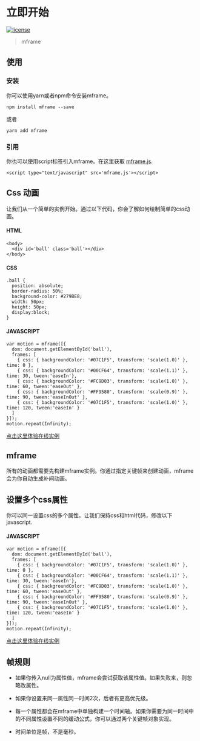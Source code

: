 <!-- 
---
title: 立即开始
date: 2020/3/1 20:00:00
---
-->
# 立即开始

[![license](https://img.shields.io/github/license/momentum-design/momentum-ui.svg?color=blueviolet)](https://github.com/momentum-design/momentum-ui/blob/master/charts/LICENSE)

> mframe

## 使用

### 安装

你可以使用yarn或者npm命令安装mframe。

```npm install mframe --save```

或者

```yarn add mframe```

### 引用

你也可以使用script标签引入mframe。在这里获取 [mframe.js](https://github.com/momentum-design/mframe/blob/master/bundles/mframe.js).

```<script type="text/javascript" src='mframe.js'></script>```

## Css 动画

让我们从一个简单的实例开始。通过以下代码，你会了解如何绘制简单的css动画。

<!--@<iframe height="300" scrolling="no" title="Motion Start" src="https://codepen.io/arthusliang/embed/WNvpmoG?height=300&theme-id=light&default-tab=result" frameborder="no" allowtransparency="true" allowfullscreen="true" loading="lazy">
  See the Pen <a href='https://codepen.io/arthusliang/pen/WNvpmoG'>Motion Start</a> by Arthus
  (<a href='https://codepen.io/arthusliang'>@arthusliang</a>) on <a href='https://codepen.io'>CodePen</a>.
</iframe>@-->

#### HTML

```
<body>
  <div id='ball' class='ball'></div>
</body>
```

#### CSS

```
.ball {
  position: absolute;
  border-radius: 50%;
  background-color: #279BE8;
  width: 50px;
  height: 50px;
  display:block;
}
```

#### JAVASCRIPT

```
var motion = mframe([{
  dom: document.getElementById('ball'),
  frames: [
    { css: { backgroundColor: '#07C1F5', transform: 'scale(1.0)' }, time: 0 },
    { css: { backgroundColor: '#00CF64', transform: 'scale(1.1)' }, time: 30, tween:'easeIn'},
    { css: { backgroundColor: '#FC9D03', transform: 'scale(1.0)' }, time: 60, tween:'easeOut' },
    { css: { backgroundColor: '#FF9580', transform: 'scale(0.9)' }, time: 90, tween:'easeInOut' },
    { css: { backgroundColor: '#07C1F5', transform: 'scale(1.0)' }, time: 120, tween:'easeIn' }
  ]
}]);
motion.repeat(Infinity);
```

[点击这里体验在线实例](https://codepen.io/arthusliang/pen/WNvpmoG)

## mframe

所有的动画都需要先构建mframe实例。你通过指定关键帧来创建动画，mframe会为你自动生成补间动画。


## 设置多个css属性

你可以同一设置css的多个属性。让我们保持css和html代码，修改以下javascript.

<!--@<iframe height="300" scrolling="no" title="Multiple Props" src="https://codepen.io/arthusliang/embed/RwPpdpX?height=300&theme-id=light&default-tab=result" frameborder="no" allowtransparency="true" allowfullscreen="true" loading="lazy">
  See the Pen <a href='https://codepen.io/arthusliang/pen/RwPpdpX'>Multiple Props</a> by Arthus
  (<a href='https://codepen.io/arthusliang'>@arthusliang</a>) on <a href='https://codepen.io'>CodePen</a>.
</iframe>@--->

#### JAVASCRIPT

```
var motion = mframe([{
  dom: document.getElementById('ball'),
  frames: [
    { css: { backgroundColor: '#07C1F5', transform: 'scale(1.0)' }, time: 0 },
    { css: { backgroundColor: '#00CF64', transform: 'scale(1.1)' }, time: 30, tween:'easeIn'},
    { css: { backgroundColor: '#FC9D03', transform: 'scale(1.0)' }, time: 60, tween:'easeOut' },
    { css: { backgroundColor: '#FF9580', transform: 'scale(0.9)' }, time: 90, tween:'easeInOut' },
    { css: { backgroundColor: '#07C1F5', transform: 'scale(1.0)' }, time: 120, tween:'easeIn' }
  ]
}]);
motion.repeat(Infinity);
```

[点击这里体验在线实例](https://codepen.io/arthusliang/pen/RwPpdpX)

## 帧规则

+ 如果你传入null为属性值，mframe会尝试获取该属性值。如果失败来，则忽略改属性。

+ 如果你设置来同一属性同一时间2次，后者有更高优先级。

+ 每一个属性都会在mframe中单独构建一个时间轴。如果你需要为同一时间中的不同属性设置不同的缓动公式，你可以通过两个关键帧对象实现。

+ 时间单位是帧，不是毫秒。


